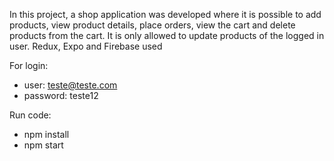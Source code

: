 In this project, a shop application was developed where it is possible to add products, view product details, place orders, view the cart and delete products from the cart. It is only allowed to update products of the logged in user.
Redux, Expo and Firebase used

For login: 
- user: teste@teste.com 
- password: teste12

Run code:
- npm install
- npm start
